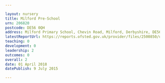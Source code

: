 ```yaml
---

layout: nursery
title: Milford Pre-School
urn: 206820
postcode: DE56 0QH
address: Milford Primary School, Chevin Road, Milford, Derbyshire, DE56 0QH
latestReportUrl: https://reports.ofsted.gov.uk/provider/files/2500850/urn/206820.pdf
teaching: 0
development: 0
leadership: 2
outcomes: 0
overall: 2
date: 01 April 2018 
datePublish: 9 July 2015

---
```

